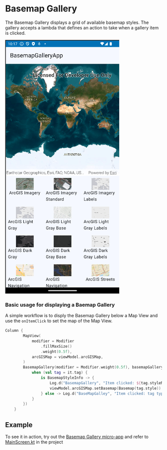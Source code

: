# Basemap Gallery
The Basemap Gallery displays a grid of available basemap styles. The gallery accepts a lambda that defines an action to take when a gallery item is clicked.

![Screenshot](screenshot.png)

### Basic usage for displaying a Baemap Gallery
A simple workflow is to disply the Basemap Gallery below a Map View and use the `onItemClick` to set the map of the Map View.

```kotlin
Column {
        MapView(
            modifier = Modifier
                .fillMaxSize()
                .weight(0.5f),
            arcGISMap = viewModel.arcGISMap,
        )
        BasemapGallery(modifier = Modifier.weight(0.5f), basemapGalleryItems = viewModel.items, onItemClick = {
            when (val tag = it.tag) {
                is BasemapStyleInfo -> {
                    Log.d("BasemapGallery", "Item clicked: ${tag.styleName}")
                    viewModel.arcGISMap.setBasemap(Basemap(tag.style))
                } else -> Log.d("BaseMapGalley", "Item clicked: tag type is not handled")
            }
        })
    }
```

## Example
To see it in action, try out the [Basemap Gallery micro-app](../../microapps/BasemapGAlleryApp) and refer to [MainScreen.kt](../../microapps/BasemapGalleryApp/app/src/main/java/com/arcgismaps/toolkit/basemapgalleryapp/screens/MainScreen.kt) in the project
